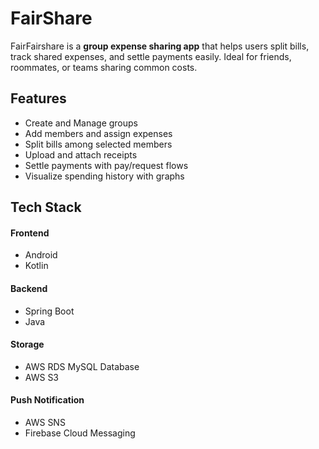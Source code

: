 # FairShare

FairFairshare is a **group expense sharing app** that helps users split bills, track shared expenses, and settle payments easily. Ideal for friends, roommates, or teams sharing common costs.

## Features

- Create and Manage groups
- Add members and assign expenses
- Split bills among selected members
- Upload and attach receipts
- Settle payments with pay/request flows
- Visualize spending history with graphs

## Tech Stack

#### Frontend

- Android
- Kotlin

#### Backend

- Spring Boot
- Java

#### Storage

- AWS RDS MySQL Database
- AWS S3

#### Push Notification

- AWS SNS
- Firebase Cloud Messaging
